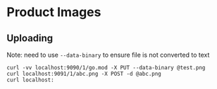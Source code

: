 # Product Images

## Uploading

Note: need to use `--data-binary` to ensure file is not converted to text

```
curl -vv localhost:9090/1/go.mod -X PUT --data-binary @test.png
curl localhost:9091/1/abc.png -X POST -d @abc.png
curl localhost:
```
